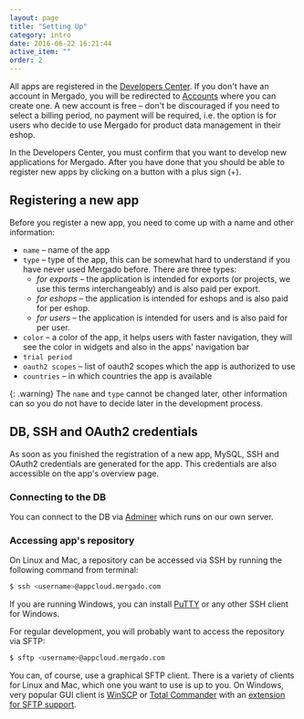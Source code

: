 ```yaml
---
layout: page
title: "Setting Up"
category: intro
date: 2016-06-22 16:21:44
active_item: ""
order: 2
---
```


All apps are registered in the [Developers Center](https://developers.mergado.com). If you don't have an account in Mergado, you will be redirected to [Accounts](https://accounts.mergado.com) where you can create one. A new account is free – don't be discouraged if you need to select a billing period, no payment will be required, i.e. the option is for users who decide to use Mergado for product data management in their eshop.

In the Developers Center, you must confirm that you want to develop new applications for Mergado. After you have done that you should be able to register new apps by clicking on a button with a plus sign (+).

## Registering a new app

Before you register a new app, you need to come up with a name and other information:

* ``name`` – name of the app
* ``type`` – type of the app, this can be somewhat hard to understand if you have never used Mergado before. There are three types:
    - _for exports_ – the application is intended for exports (or projects, we use this terms interchangeably) and is also paid per export.
    - _for eshops_ – the application is intended for eshops and is also paid for per eshop.
    - _for users_ – the application is intended for users and is also paid for per user.
* ``color`` – a color of the app, it helps users with faster navigation, they will see the color in widgets and also in the apps' navigation bar
* ``trial period``
* ``oauth2 scopes`` – list of oauth2 scopes which the app is authorized to use
* ``countries`` – in which countries the app is available

{: .warning}
The ``name`` and ``type`` cannot be changed later, other information can so you do not have to decide later in the development process.

## DB, SSH and OAuth2 credentials

As soon as you finished the registration of a new app, MySQL, SSH and OAuth2 credentials are generated for the app. This credentials are also accessible on the app's overview page.

### Connecting to the DB

You can connect to the DB via [Adminer](https://appcloud.mergado.com/adminer/) which runs on our own server.

### Accessing app's repository

On Linux and Mac, a repository can be accessed via SSH by running the following command from terminal:

```bash
$ ssh <username>@appcloud.mergado.com
```

If you are running Windows, you can install [PuTTY](http://www.putty.org/) or any other SSH client for Windows.

For regular development, you will probably want to access the repository via SFTP:

```bash
$ sftp <username>@appcloud.mergado.com
```

You can, of course, use a graphical SFTP client. There is a variety of clients for Linux and Mac, which one you want to use is up to you. On Windows, very popular GUI client is [WinSCP](https://winscp.net/eng/index.php) or [Total Commander](http://www.ghisler.com/) with an [extension for SFTP support](http://www.ghisler.com/plugins.htm).
